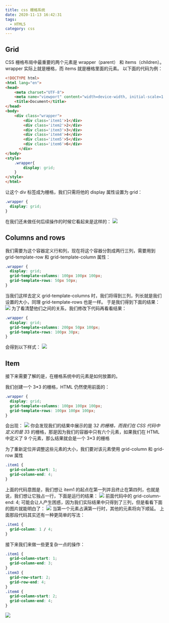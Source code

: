 ```yaml
---
title: css 栅格系统
date: 2020-11-13 16:42:31
tags:
  - HTML5
category: css
---
```


## Grid

CSS 栅格布局中最重要的两个元素是 wrapper（parent） 和 items（children）。wrapper 实际上就是栅格，而 items 就是栅格里面的元素。
以下面的代码为例：

```Html
<!DOCTYPE html>
<html lang="en">
<head>
    <meta charset="UTF-8">
    <meta name="viewport" content="width=device-width, initial-scale=1.0">
    <title>Document</title>
</head>
<body>
    <div class="wrapper">
        <div class='item1'>1</div>
        <div class='item2'>2</div>
        <div class='item3'>3</div>
        <div class='item4'>4</div>
        <div class='item5'>5</div>
        <div class='item6'>6</div>
      </div>
</body>
<style>
    .wrapper{
        display: grid;
    }
</style>
</html>
```

让这个 div 标签成为栅格，我们只需将他的 display 属性设置为 grid：

```css
.wrapper {
  display: grid;
}
```

在我们还未做任何后续操作的时候它看起来是这样的：
![](/images/grid/grid1.png)

## Columns and rows

我们需要为这个容器定义行和列，现在将这个容器分割成两行三列，需要用到 grid-template-row 和 grid-template-column 属性：

```css
.wrapper {
  display: grid;
  grid-template-columns: 100px 100px 100px;
  grid-template-rows: 50px 50px;
}
```

当我们这样去定义 grid-template-columns 时，我们将得到三列，列长就是我们设置的大小，同理 grid-template-rows 也是一样。
于是我们得到下面的结果：
![](/images/grid/grid2.png)
为了看清楚他们之间的关系，我们修改下代码再看看结果：

```css
.wrapper {
  display: grid;
  grid-template-columns: 200px 50px 100px;
  grid-template-rows: 100px 30px;
}
```

会得到以下样式：
![](/images/grid/grid3.png)

## Item

接下来需要了解的是，在栅格系统中的元素是如何放置的。

我们创建一个 3\*3 的栅格，HTML 仍然使用前面的：

```css
.wrapper {
  display: grid;
  grid-template-columns: 100px 100px 100px;
  grid-template-rows: 100px 100px 100px;
}
```

会出现：
![](/images/grid/grid4.png)
你会发现我们的结果中展示的是 3*2 的栅格，而我们在 CSS 代码中定义的是 3*3 的栅格，那是因为我们的容器中只有六个元素，如果我们在 HTML 中定义了 9 个元素，那么结果就会是一个 3\*3 的栅格

为了重新定位并调整这些元素的大小，我们要对该元素使用 grid-column 和 grid-row 属性

```css
.item1 {
  grid-column-start: 1;
  grid-column-end: 4;
}
```

上面的代码意图是，我们想让 item1 的起点在第一列并且终止在第四列，也就是说，我们想让它独占一行，下面是运行的结果：
![](/images/grid/grid5.png)
前面代码中的 grid-column-end: 4; 可能会让人产生困惑，因为我们实际结果中只得到了三列，但是看看下面的图片就能明白了：
![](/images/grid/grid6.png)
当第一个元素占满第一行时，其他的元素将向下顺延。
上面那段代码其实还有一种更简单的写法：

```css
.item1 {
  grid-column: 1 / 4;
}
```

接下来我们来做一些更复杂一点的操作：

```css
.item1 {
  grid-column-start: 1;
  grid-column-end: 3;
}
.item3 {
  grid-row-start: 2;
  grid-row-end: 4;
}
.item4 {
  grid-column-start: 2;
  grid-column-end: 4;
}
```

![](/images/grid/grid7.png)
